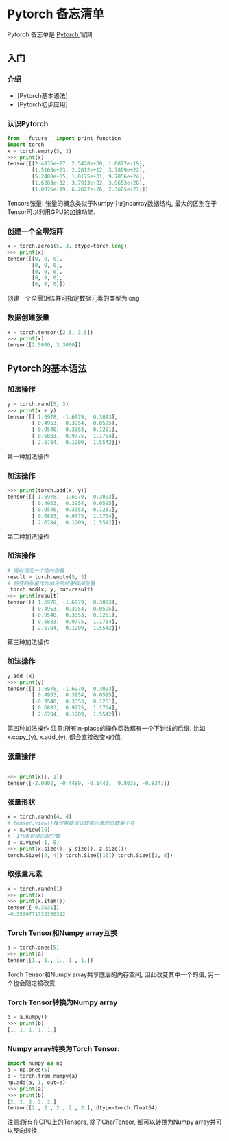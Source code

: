 Pytorch  备忘清单
===

Pytorch 备忘单是 [Pytorch ](https://pytorch.org/) 官网

入门
-----

### 介绍

- [Pytorch基本语法]
- [Pytorch初步应用]

### 认识Pytorch

```python
from __future__ import print_function
import torch
x = torch.empty(5, 3)
>>> print(x)
tensor([[2.4835e+27, 2.5428e+30, 1.0877e-19],
        [1.5163e+23, 2.2012e+12, 3.7899e+22],
        [5.2480e+05, 1.0175e+31, 9.7056e+24],
        [1.6283e+32, 3.7913e+22, 3.9653e+28],
        [1.0876e-19, 6.2027e+26, 2.3685e+21]])
```

Tensors张量: 张量的概念类似于Numpy中的ndarray数据结构, 最大的区别在于Tensor可以利用GPU的加速功能.

### 创建一个全零矩阵

```python
x = torch.zeros(5, 3, dtype=torch.long)
>>> print(x)
tensor([[0, 0, 0],
        [0, 0, 0],
        [0, 0, 0],
        [0, 0, 0],
        [0, 0, 0]])
```

创建一个全零矩阵并可指定数据元素的类型为long

### 数据创建张量

```python
x = torch.tensor([2.5, 3.5])
>>> print(x)
tensor([2.5000, 3.3000])
```

Pytorch的基本语法
---------------

### 加法操作

```python
y = torch.rand(5, 3)
>>> print(x + y)
tensor([[ 1.6978, -1.6979,  0.3093],
        [ 0.4953,  0.3954,  0.0595],
        [-0.9540,  0.3353,  0.1251],
        [ 0.6883,  0.9775,  1.1764],
        [ 2.6784,  0.1209,  1.5542]])
```

第一种加法操作

### 加法操作

```python
>>> print(torch.add(x, y))
tensor([[ 1.6978, -1.6979,  0.3093],
        [ 0.4953,  0.3954,  0.0595],
        [-0.9540,  0.3353,  0.1251],
        [ 0.6883,  0.9775,  1.1764],
        [ 2.6784,  0.1209,  1.5542]])
```

第二种加法操作

### 加法操作

```python
# 提前设定一个空的张量
result = torch.empty(5, 3)
# 将空的张量作为加法的结果存储张量
 torch.add(x, y, out=result)
>>> print(result)
tensor([[ 1.6978, -1.6979,  0.3093],
        [ 0.4953,  0.3954,  0.0595],
        [-0.9540,  0.3353,  0.1251],
        [ 0.6883,  0.9775,  1.1764],
        [ 2.6784,  0.1209,  1.5542]])
```

第三种加法操作


### 加法操作

```python
y.add_(x)
>>> print(y)
tensor([[ 1.6978, -1.6979,  0.3093],
        [ 0.4953,  0.3954,  0.0595],
        [-0.9540,  0.3353,  0.1251],
        [ 0.6883,  0.9775,  1.1764],
        [ 2.6784,  0.1209,  1.5542]])
```

第四种加法操作
注意:所有in-place的操作函数都有一个下划线的后缀.
比如x.copy_(y), x.add_(y), 都会直接改变x的值.

### 张量操作

```python

>>> print(x[:, 1])
tensor([-2.0902, -0.4489, -0.1441,  0.8035, -0.8341])
```

### 张量形状

```python
x = torch.randn(4, 4)
# tensor.view()操作需要保证数据元素的总数量不变
y = x.view(16)
# -1代表自动匹配个数
z = x.view(-1, 8)
>>> print(x.size(), y.size(), z.size())
torch.Size([4, 4]) torch.Size([16]) torch.Size([2, 8])
```

### 取张量元素

```python
x = torch.randn(1)
>>> print(x)
>>> print(x.item())
tensor([-0.3531])
-0.3530771732330322
```


### Torch Tensor和Numpy array互换

```python
a = torch.ones(5)
>>> print(a)
tensor([1., 1., 1., 1., 1.])
```

Torch Tensor和Numpy array共享底层的内存空间, 因此改变其中一个的值, 另一个也会随之被改变

### Torch Tensor转换为Numpy array

```python
b = a.numpy()
>>> print(b)
[1. 1. 1. 1. 1.]
```

### Numpy array转换为Torch Tensor:

```python
import numpy as np
a = np.ones(5)
b = torch.from_numpy(a)
np.add(a, 1, out=a)
>>> print(a)
>>> print(b)
[2. 2. 2. 2. 2.]
tensor([2., 2., 2., 2., 2.], dtype=torch.float64)
```
注意:所有在CPU上的Tensors, 除了CharTensor, 都可以转换为Numpy array并可以反向转换.
